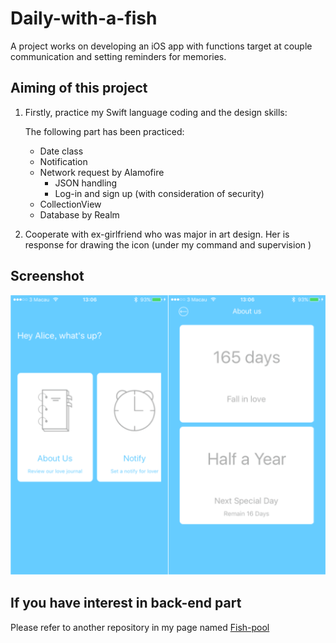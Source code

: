 # Daily-with-a-fish

A project works on developing an iOS app with functions target at couple communication and setting reminders for memories. 


## Aiming of this project

1. Firstly, practice my Swift language coding and the design skills:

	The following part has been practiced:
	
	- Date class
	- Notification
	- Network request by Alamofire	
		- JSON handling 
		- Log-in and sign up (with consideration of security)
	- CollectionView
	- Database by Realm

2. Cooperate with ex-girlfriend who was major in art design.
	Her is response for drawing the icon (under my command and supervision )
	
## Screenshot

![screenshot](/screenshot.png)	
	
## If you have interest in back-end part

Please refer to another repository in my page named [Fish-pool](https://github.com/UncleJerry/Fish-pool)
